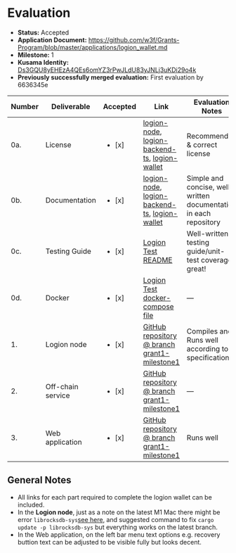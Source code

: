 # Evaluation

- **Status:** Accepted
- **Application Document:** https://github.com/w3f/Grants-Program/blob/master/applications/logion_wallet.md
- **Milestone:** 1
- **Kusama Identity:** [Ds3GQU8yEHEzA4QEs6omYZ3rPwJLdU83yJNLj3uKDi29o4k](https://polkascan.io/kusama/account/Ds3GQU8yEHEzA4QEs6omYZ3rPwJLdU83yJNLj3uKDi29o4k)
- **Previously successfully merged evaluation:** First evaluation by 6636345e

| Number | Deliverable       | Accepted               | Link                                                                                                                                                                                                                                                                                                                                                                             | Evaluation Notes                                                  |
| ------ | ----------------- | ---------------------- | -------------------------------------------------------------------------------------------------------------------------------------------------------------------------------------------------------------------------------------------------------------------------------------------------------------------------------------------------------------------------------- | ----------------------------------------------------------------- |
| 0a.    | License           | <ul><li>[x] </li></ul> | [logion-node](https://github.com/logion-network/logion-node/blob/9a20a66266b064e171ed8072fa0bfac02f12b00a/LICENSE), [logion-backend-ts](https://github.com/logion-network/logion-backend-ts/blob/6f7310fc03df59cc87d8cb5d331e36762bdb026e/LICENSE), [logion-wallet](https://github.com/logion-network/logion-wallet/blob/2eb4c833ce45941c44258db396dfe3e8d4ef8815/LICENSE)       | Recommended & correct license                                     |
| 0b.    | Documentation     | <ul><li>[x] </li></ul> | [logion-node](https://github.com/logion-network/logion-node/blob/43aa09b9de49cfc772d06425a7d0782479027999/README.md), [logion-backend-ts](https://github.com/logion-network/logion-backend-ts/blob/6d7b8e7100895265c485af4268e3f98e27526d7c/README.md), [logion-wallet](https://github.com/logion-network/logion-wallet/blob/7ad7f340889117405b9efe8d752feb5c9a5bb5d1/README.md) | Simple and concise, well-written documentation in each repository |
| 0c.    | Testing Guide     | <ul><li>[x] </li></ul> | [Logion Test README](https://github.com/logion-network/logion-test/tree/grant1-milestone1#logion-test)                                                                                                                                                                                                                                                                           | Well-written testing guide/unit-test coverage, great!             |
| 0d.    | Docker            | <ul><li>[x] </li></ul> | [Logion Test docker-compose file](https://github.com/logion-network/logion-test/blob/grant1-milestone1/docker-compose.yml)                                                                                                                                                                                                                                                       | —                                                                 |
| 1.     | Logion node       | <ul><li>[x] </li></ul> | [GitHub repository @ branch grant1-milestone1](https://github.com/logion-network/logion-node/tree/grant1-milestone1)                                                                                                                                                                                                                                                             | Compiles and Runs well according to specifications                |
| 2.     | Off-chain service | <ul><li>[x] </li></ul> | [GitHub repository @ branch grant1-milestone1](https://github.com/logion-network/logion-backend-ts/tree/grant1-milestone1)                                                                                                                                                                                                                                                       | —                                                                 |
| 3.     | Web application   | <ul><li>[x] </li></ul> | [GitHub repository @ branch grant1-milestone1](https://github.com/logion-network/logion-wallet/tree/grant1-milestone1)                                                                                                                                                                                                                                                           | Runs well                                                         |

## General Notes

- All links for each part required to complete the logion wallet can be included.
- In the **Logion node**, just as a note on the latest M1 Mac there might be error `librocksdb-sys`[see here](https://stackoverflow.com/questions/66583720/some-error-failed-to-run-custom-build-command-for-librocksdb-sys-v6-11-4), and suggested command to fix `cargo update -p librocksdb-sys` but everything works on the latest branch.
- In the Web application, on the left bar menu text options e.g. recovery buttion text can be adjusted to be visible fully but looks decent.
